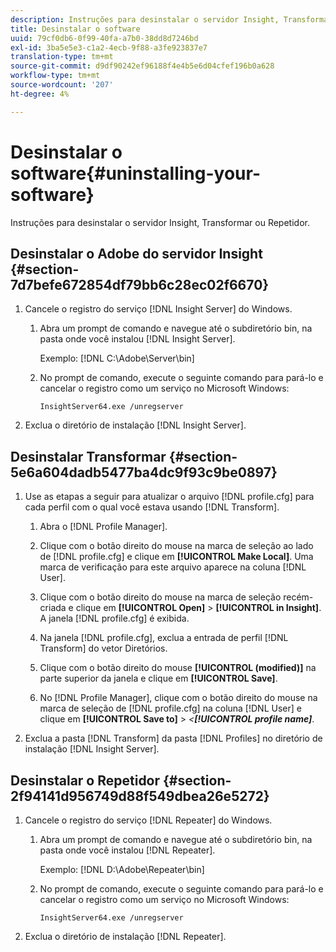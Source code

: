 ```yaml
---
description: Instruções para desinstalar o servidor Insight, Transformar ou Repetidor.
title: Desinstalar o software
uuid: 79cf0db6-0f99-40fa-a7b0-38dd8d7246bd
exl-id: 3ba5e5e3-c1a2-4ecb-9f88-a3fe923837e7
translation-type: tm+mt
source-git-commit: d9df90242ef96188f4e4b5e6d04cfef196b0a628
workflow-type: tm+mt
source-wordcount: '207'
ht-degree: 4%

---
```


# Desinstalar o software{#uninstalling-your-software}

Instruções para desinstalar o servidor Insight, Transformar ou Repetidor.

## Desinstalar o Adobe do servidor Insight {#section-7d7befe672854df79bb6c28ec02f6670}

1. Cancele o registro do serviço [!DNL Insight Server] do Windows.

   1. Abra um prompt de comando e navegue até o subdiretório bin, na pasta onde você instalou [!DNL Insight Server].

      Exemplo: [!DNL C:\Adobe\Server\bin]

   1. No prompt de comando, execute o seguinte comando para pará-lo e cancelar o registro como um serviço no Microsoft Windows:

      ```
      InsightServer64.exe /unregserver
      ```

1. Exclua o diretório de instalação [!DNL Insight Server].

## Desinstalar Transformar {#section-5e6a604dadb5477ba4dc9f93c9be0897}

1. Use as etapas a seguir para atualizar o arquivo [!DNL profile.cfg] para cada perfil com o qual você estava usando [!DNL Transform].

   1. Abra o [!DNL Profile Manager].
   1. Clique com o botão direito do mouse na marca de seleção ao lado de [!DNL profile.cfg] e clique em **[!UICONTROL Make Local]**. Uma marca de verificação para este arquivo aparece na coluna [!DNL User].

   1. Clique com o botão direito do mouse na marca de seleção recém-criada e clique em **[!UICONTROL Open]** > **[!UICONTROL in Insight]**. A janela [!DNL profile.cfg] é exibida.

   1. Na janela [!DNL profile.cfg], exclua a entrada de perfil [!DNL Transform] do vetor Diretórios.

   1. Clique com o botão direito do mouse **[!UICONTROL (modified)]** na parte superior da janela e clique em **[!UICONTROL Save]**.

   1. No [!DNL Profile Manager], clique com o botão direito do mouse na marca de seleção de [!DNL profile.cfg] na coluna [!DNL User] e clique em **[!UICONTROL Save to]** > *&lt;**[!UICONTROL profile name]***.

1. Exclua a pasta [!DNL Transform] da pasta [!DNL Profiles] no diretório de instalação [!DNL Insight Server].

## Desinstalar o Repetidor {#section-2f94141d956749d88f549dbea26e5272}

1. Cancele o registro do serviço [!DNL Repeater] do Windows.

   1. Abra um prompt de comando e navegue até o subdiretório bin, na pasta onde você instalou [!DNL Repeater].

      Exemplo: [!DNL D:\Adobe\Repeater\bin]

   1. No prompt de comando, execute o seguinte comando para pará-lo e cancelar o registro como um serviço no Microsoft Windows:

      ```
      InsightServer64.exe /unregserver
      ```

1. Exclua o diretório de instalação [!DNL Repeater].
